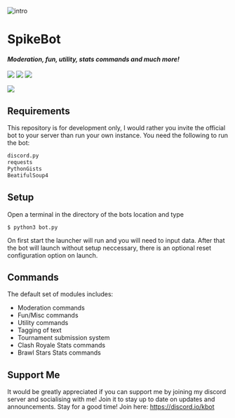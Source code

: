 ![intro](https://i.imgur.com/hEM7Tuf.png)
# SpikeBot
#### *Moderation, fun, utility, stats commands and much more!*
<img src='https://img.shields.io/badge/build-passing-brightgreen.svg'> [<img src="https://img.shields.io/badge/discord-py-orange.svg">](https://github.com/Rapptz/discord.py) [<img src='https://img.shields.io/badge/python-3.5-brightgreen.svg'>](https://python.org)


[<img src="https://discordapp.com/api/guilds/338500407120756737/widget.png?style=banner2">](https://discord.gg/JVw6nhD) 


## Requirements
This repository is for development only, I would rather you invite the official bot to your server than run your own instance.
You need the following to run the bot:
```py
discord.py
requests
PythonGists
BeatifulSoup4
```
## Setup
Open a terminal in the directory of the bots location and type
```
$ python3 bot.py
```
On first start the launcher will run and you will need to input data. After that the bot will launch without setup neccessary, there is an optional reset configuration option on launch.

## Commands

The default set of modules includes:
* Moderation commands
* Fun/Misc commands
* Utility commands
* Tagging of text
* Tournament submission system
* Clash Royale Stats commands
* Brawl Stars Stats commands

## Support Me

It would be greatly appreciated if you can support me by joining my discord server and socialising with me! Join it to stay up to date on updates and announcements. Stay for a good time! Join here: https://discord.io/kbot


